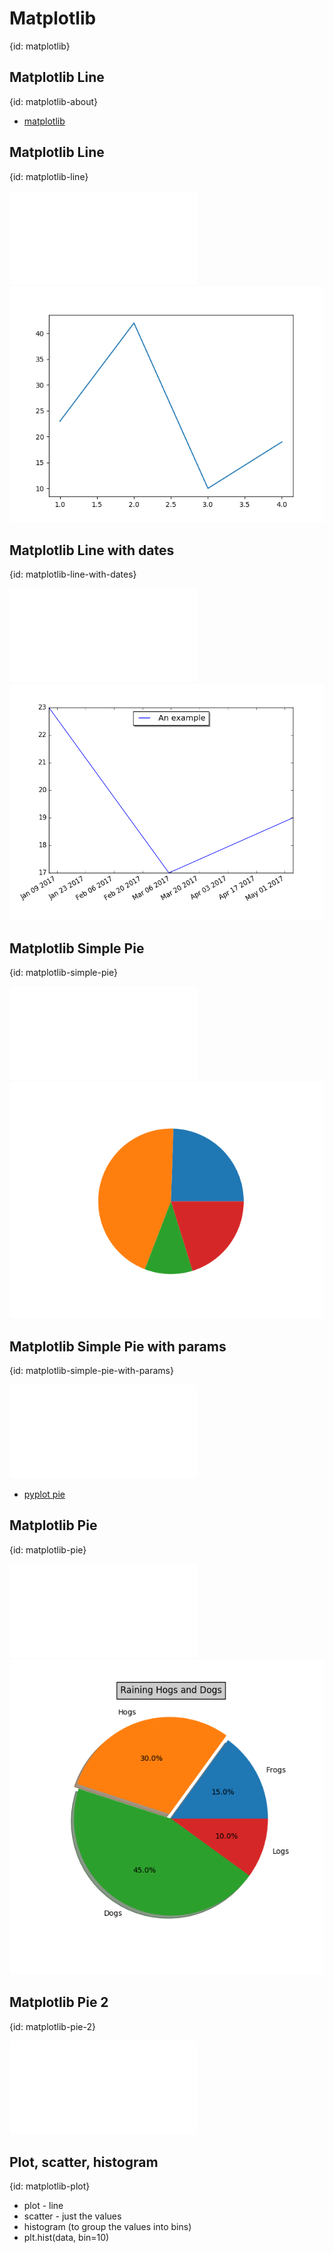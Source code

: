 # Matplotlib
{id: matplotlib}


## Matplotlib Line
{id: matplotlib-about}

* [matplotlib](http://matplotlib.org/)

## Matplotlib Line
{id: matplotlib-line}

![](examples/matplotlib/line.py)
![](examples/matplotlib/line.png)

## Matplotlib Line with dates
{id: matplotlib-line-with-dates}

![](examples/matplotlib/line_with_dates.py)
![](examples/matplotlib/line_with_dates.png)

## Matplotlib Simple Pie
{id: matplotlib-simple-pie}

![](examples/matplotlib/simple_pie.py)
![](examples/matplotlib/simple_pie.png)


## Matplotlib Simple Pie with params
{id: matplotlib-simple-pie-with-params}

![](examples/matplotlib/simple_pie_params.py)

* [pyplot pie](https://matplotlib.org/api/_as_gen/matplotlib.pyplot.pie.html#matplotlib.pyplot.pie)

## Matplotlib Pie
{id: matplotlib-pie}

![](examples/matplotlib/pie.py)
![](examples/matplotlib/pie.png)

## Matplotlib Pie 2
{id: matplotlib-pie-2}

![](examples/matplotlib/pie_for_tests.py)


## Plot, scatter, histogram
{id: matplotlib-plot}

* plot - line
* scatter - just the values
* histogram (to group the values into bins)
* plt.hist(data, bin=10)


